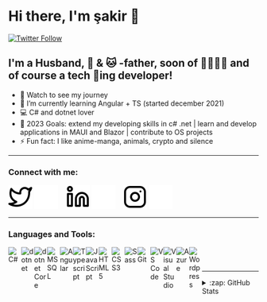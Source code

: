 # Hi there, I'm şakir 👋 

[![Twitter Follow](https://img.shields.io/twitter/follow/makkafada?color=1DA1F2&logo=twitter&style=for-the-badge)](https://twitter.com/intent/follow?original_referer=https%3A%2F%2Fgithub.com%2Fmakkafada&screen_name=makkafada)


## I'm a Husband, 🐶 & 🐱 -father, soon of 👦🏻👦🏻 and of course a tech 💙ing developer!

- 🔭 Watch to see my journey
- 🌱 I’m currently learning Angular + TS (started december 2021)
- 💻 C# and dotnet lover  
- 🥅 2023 Goals: extend my developing skills in c# .net | learn and develop applications in MAUI and Blazor | contribute to OS projects     
- ⚡ Fun fact: I like anime-manga, animals, crypto and silence

---

### Connect with me:

[![website](./img/twitter-light.svg)](https://twitter.com/makkafada#gh-light-mode-only)
[![website](./img/twitter-dark.svg)](https://twitter.com/makkafada#gh-dark-mode-only)
&nbsp;&nbsp;
[![website](./img/linkedin-light.svg)](https://linkedin.com/in/şakirolgun#gh-light-mode-only)
[![website](./img/linkedin-dark.svg)](https://linkedin.com/in/şakirolgun#gh-dark-mode-only)
&nbsp;&nbsp;
[![website](./img/instagram-light.svg)](https://instagram.com/makkafada#gh-light-mode-only)
[![website](./img/instagram-dark.svg)](https://instagram.com/makkafada#gh-dark-mode-only)

---

### Languages and Tools:


[<img align="left" alt="C#" width="26px" src="https://cdn.jsdelivr.net/gh/devicons/devicon/icons/csharp/csharp-original.svg"  />][csharp]
[<img align="left" alt="dotnet" width="26px" src="https://cdn.jsdelivr.net/gh/devicons/devicon/icons/dot-net/dot-net-original.svg"  />][dotnet]
[<img align="left" alt="dotnet Core" width="26px" src="https://cdn.jsdelivr.net/gh/devicons/devicon/icons/dotnetcore/dotnetcore-original.svg"  />][dotnetcore]
[<img align="left" alt="MSSQL" width="26px" src="https://cdn.jsdelivr.net/gh/devicons/devicon/icons/microsoftsqlserver/microsoftsqlserver-plain-wordmark.svg"  />][mssql]
[<img align="left" alt="Angular" width="26px" src="https://cdn.jsdelivr.net/gh/devicons/devicon/icons/angularjs/angularjs-original.svg"  />][angular]

[<img align="left" alt="Typescript" width="26px" src="https://cdn.jsdelivr.net/gh/devicons/devicon/icons/typescript/typescript-original.svg"  />][typescript]
[<img align="left" alt="JavaScript" width="26px" src="https://cdn.jsdelivr.net/gh/devicons/devicon/icons/javascript/javascript-original.svg"  />][javascript]

[<img align="left" alt="HTML5" width="26px" src="https://cdn.jsdelivr.net/gh/devicons/devicon/icons/html5/html5-original.svg"  />][html5]
[<img align="left" alt="CSS3" width="26px" src="https://cdn.jsdelivr.net/gh/devicons/devicon/icons/css3/css3-original.svg"  />][css3]
[<img align="left" alt="Sass" width="26px" src="https://cdn.jsdelivr.net/gh/devicons/devicon/icons/sass/sass-original.svg"  />][sass]


[<img align="left" alt="Git" width="26px" src="https://cdn.jsdelivr.net/gh/devicons/devicon/icons/git/git-original.svg"  />][git]
[<img align="left" alt="VS Code" width="26px" src="https://cdn.jsdelivr.net/gh/devicons/devicon/icons/vscode/vscode-original.svg"  />][vscode]
[<img align="left" alt="Visual Studio" width="26px" src="https://cdn.jsdelivr.net/gh/devicons/devicon/icons/visualstudio/visualstudio-plain.svg"  />][vs]
[<img align="left" alt="Azure" width="26px" src="https://cdn.jsdelivr.net/gh/devicons/devicon/icons/azure/azure-original.svg"  />][azure]
[<img align="left" alt="Wordpress" width="26px" src="https://cdn.jsdelivr.net/gh/devicons/devicon/icons/wordpress/wordpress-original.svg"  />][wordpress]

<br />
<br />

<!-- <details>
  <summary>:zap: Recent GitHub Activity</summary>
  


</details> -->
---
<details>
  <summary>:zap: GitHub Stats</summary>

  <img align="left"  alt="makkafada's GitHub Stats" src="https://github-readme-stats.vercel.app/api?username=makkafada&show_icons=true&hide_border=false&title_color=ff652f&icon_color=FFE400&bg_color=09131B&text_color=ffffff&border_color=0c1a25" />

</details>

[csharp]:https://docs.microsoft.com/en-us/dotnet/csharp/tour-of-csharp/
[dotnet]:https://docs.microsoft.com/de-de/dotnet/api/?view=netframework-4.8&preserve-view=true
[dotnetcore]:https://docs.microsoft.com/de-de/dotnet/?WT.mc_id=dotnet-35129-website
[mssql]:https://docs.microsoft.com/en-us/sql/?view=sql-server-ver15
[angular]:https://angular.io
[typescript]:https://www.typescriptlang.org
[javascript]:https://developer.mozilla.org/en-US/docs/Web/JavaScript
[html5]:https://wiki.selfhtml.org/wiki/HTML/Tutorials/HTML5
[css3]:https://developer.mozilla.org/en-US/docs/Web/CSS
[sass]:https://sass-lang.com
[git]:https://git-scm.com
[vscode]:https://code.visualstudio.com
[vs]:https://visualstudio.microsoft.com/vs
[azure]:https://docs.microsoft.com/en-us/azure/?product=popular
[wordpress]:https://developer.wordpress.org


[website]: https://makkafada.com
[twitter]: https://twitter.com/makkafada
[instagram]: https://instagram.com/makkafada
[linkedin]: https://linkedin.com/in/şakirolgun
